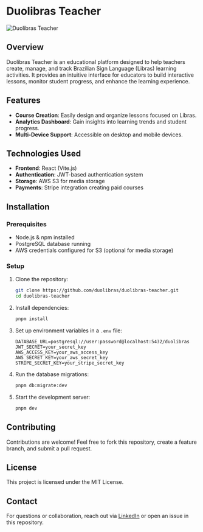 # Duolibras Teacher

![Duolibras Teacher](https://your-image-url.com)

## Overview
Duolibras Teacher is an educational platform designed to help teachers create, manage, and track Brazilian Sign Language (Libras) learning activities. It provides an intuitive interface for educators to build interactive lessons, monitor student progress, and enhance the learning experience.

## Features
- **Course Creation**: Easily design and organize lessons focused on Libras.
- **Analytics Dashboard**: Gain insights into learning trends and student progress.
- **Multi-Device Support**: Accessible on desktop and mobile devices.

## Technologies Used
- **Frontend**: React (Vite.js)
- **Authentication**: JWT-based authentication system
- **Storage**: AWS S3 for media storage
- **Payments**: Stripe integration creating paid courses

## Installation
### Prerequisites
- Node.js & npm installed
- PostgreSQL database running
- AWS credentials configured for S3 (optional for media storage)

### Setup
1. Clone the repository:
   ```sh
   git clone https://github.com/duolibras/duolibras-teacher.git
   cd duolibras-teacher
   ```

2. Install dependencies:
   ```sh
   pnpm install
   ```

3. Set up environment variables in a `.env` file:
   ```env
   DATABASE_URL=postgresql://user:password@localhost:5432/duolibras
   JWT_SECRET=your_secret_key
   AWS_ACCESS_KEY=your_aws_access_key
   AWS_SECRET_KEY=your_aws_secret_key
   STRIPE_SECRET_KEY=your_stripe_secret_key
   ```

4. Run the database migrations:
   ```sh
   pnpm db:migrate:dev
   ```

5. Start the development server:
   ```sh
   pnpm dev
   ```

## Contributing
Contributions are welcome! Feel free to fork this repository, create a feature branch, and submit a pull request.

## License
This project is licensed under the MIT License.

## Contact
For questions or collaboration, reach out via [LinkedIn](https://linkedin.com/in/amauri-lima) or open an issue in this repository.

